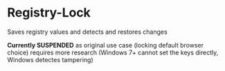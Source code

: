# Registry-Lock
Saves registry values and detects and restores changes

**Currently SUSPENDED** as original use case (locking default browser choice) requires more research (Windows 7+ cannot set the keys directly, Windows detectes tampering) 
